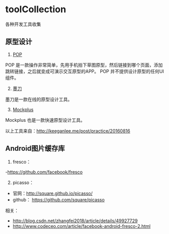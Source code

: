 # toolCollection
各种开发工具收集

## 原型设计

1. [POP](https://popapp.in/)

POP 是一款操作非常简单，先用手机拍下草图原型，然后链接到哪个页面，添加跳转链接，之后就变成可演示交互原型的APP。
POP 并不提供设计原型的任何UI组件。

2. [墨刀](https://modao.cc/)

墨刀是一款在线的原型设计工具。

3. [Mockplus](https://www.mockplus.cn/)

Mockplus 也是一款快速原型设计工具。

以上工具来自：http://keeganlee.me/post/practice/20160816

## Android图片缓存库

1. fresco： 

-https://github.com/facebook/fresco

2. picasso：

- 官网：http://square.github.io/picasso/
- github： https://github.com/square/picasso

相关：
- http://blog.csdn.net/zhangfei2018/article/details/49927729
- http://www.codeceo.com/article/facebook-android-fresco-2.html





